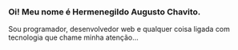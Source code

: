 ### Oi! Meu nome é Hermenegildo Augusto Chavito.
Sou programador, desenvolvedor web e qualquer coisa ligada com tecnologia que chame minha atenção...
